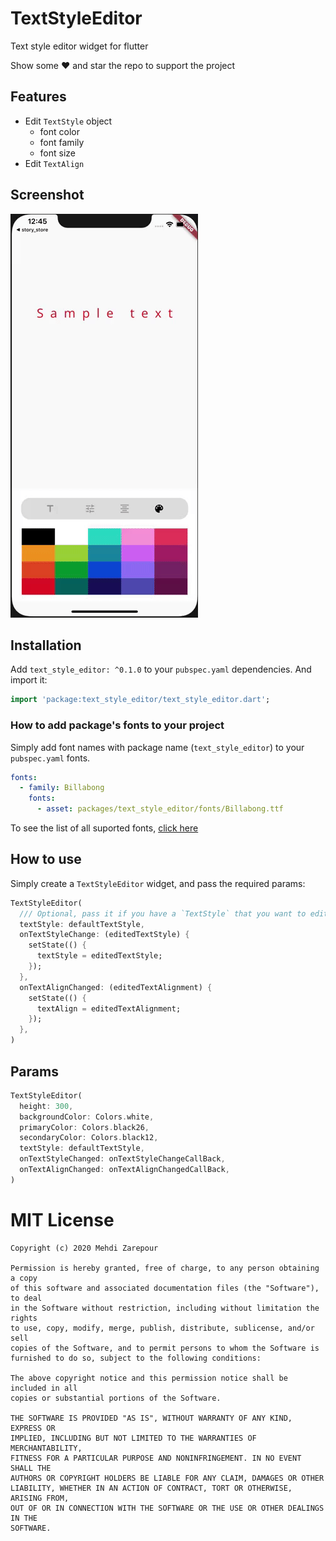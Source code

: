 # TextStyleEditor

Text style editor widget for flutter

Show some ❤️ and star the repo to support the project

## Features

- Edit `TextStyle` object
  - font color
  - font family
  - font size
- Edit `TextAlign`

## Screenshot

![Image of Yaktocat](https://raw.githubusercontent.com/mehdizarepour/assets/master/images/text-style-editor-screenshot.gif)


## Installation

Add `text_style_editor: ^0.1.0` to your `pubspec.yaml` dependencies. And import it:

```dart
import 'package:text_style_editor/text_style_editor.dart';
```

### How to add package's fonts to your project

Simply add font names with package name (`text_style_editor`) to your `pubspec.yaml` fonts.

```yaml
fonts:
  - family: Billabong
    fonts:
      - asset: packages/text_style_editor/fonts/Billabong.ttf
```

To see the list of all suported fonts, [click here](https://github.com/mehdizarepour/text_style_editor/tree/master/lib/fonts)

## How to use

Simply create a `TextStyleEditor` widget, and pass the required params:

```dart
TextStyleEditor(
  /// Optional, pass it if you have a `TextStyle` that you want to edit it.
  textStyle: defaultTextStyle,
  onTextStyleChange: (editedTextStyle) {
    setState(() {
      textStyle = editedTextStyle;
    });
  },
  onTextAlignChanged: (editedTextAlignment) {
    setState(() {
      textAlign = editedTextAlignment;
    });
  },
)
```

## Params

```dart
TextStyleEditor(
  height: 300,
  backgroundColor: Colors.white,
  primaryColor: Colors.black26,
  secondaryColor: Colors.black12,
  textStyle: defaultTextStyle,
  onTextStyleChanged: onTextStyleChangeCallBack,
  onTextAlignChanged: onTextAlignChangedCallBack,
)
```

# MIT License

```
Copyright (c) 2020 Mehdi Zarepour

Permission is hereby granted, free of charge, to any person obtaining a copy
of this software and associated documentation files (the "Software"), to deal
in the Software without restriction, including without limitation the rights
to use, copy, modify, merge, publish, distribute, sublicense, and/or sell
copies of the Software, and to permit persons to whom the Software is
furnished to do so, subject to the following conditions:

The above copyright notice and this permission notice shall be included in all
copies or substantial portions of the Software.

THE SOFTWARE IS PROVIDED "AS IS", WITHOUT WARRANTY OF ANY KIND, EXPRESS OR
IMPLIED, INCLUDING BUT NOT LIMITED TO THE WARRANTIES OF MERCHANTABILITY,
FITNESS FOR A PARTICULAR PURPOSE AND NONINFRINGEMENT. IN NO EVENT SHALL THE
AUTHORS OR COPYRIGHT HOLDERS BE LIABLE FOR ANY CLAIM, DAMAGES OR OTHER
LIABILITY, WHETHER IN AN ACTION OF CONTRACT, TORT OR OTHERWISE, ARISING FROM,
OUT OF OR IN CONNECTION WITH THE SOFTWARE OR THE USE OR OTHER DEALINGS IN THE
SOFTWARE.
```
